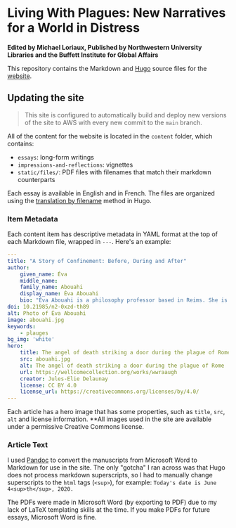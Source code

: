 # Living With Plagues: New Narratives for a World in Distress

**Edited by Michael Loriaux, Published by Northwestern University Libraries and the Buffett Institute for Global Affairs**

This repository contains the Markdown and [Hugo](https://gohugo.io/) source files for the [website](https://plagues.buffett.northwestern.edu/).

## Updating the site

> This site is configured to automatically build and deploy new versions of the site to AWS with every new commit to the `main` branch.

All of the content for the website is located in the `content` folder, which contains:

- `essays`: long-form writings
- `impressions-and-reflections`: vignettes
- `static/files/`: PDF files with filenames that match their markdown counterparts

Each essay is available in English and in French. The files are organized using the [translation by filename](https://gohugo.io/content-management/multilingual/#translation-by-filename) method in Hugo.

### Item Metadata

Each content item has descriptive metadata in YAML format at the top of each Markdown file, wrapped in `---`. Here's an example:

```yml
---
title: "A Story of Confinement: Before, During and After"
author:
    given_name: Éva
    middle_name: 
    family_name: Abouahi
    display_name: Éva Abouahi
    bio: "Éva Abouahi is a philosophy professor based in Reims. She is working on a dissertation on the idea of salvation in the work of Jean-Paul Sartre under the direction of Marc Crépon and  Jean-François Louette."
doi: 10.21985/n2-0xzd-th89
alt: Photo of Éva Abouahi
image: abouahi.jpg
keywords:
    - plauges
bg_img: 'white'
hero:
    title: The angel of death striking a door during the plague of Rome
    src: abouahi.jpg
    alt: The angel of death striking a door during the plague of Rome
    url: https://wellcomecollection.org/works/wwraaugh
    creator: Jules-Elie Delaunay
    license: CC BY 4.0
    license_url: https://creativecommons.org/licenses/by/4.0/
---
```

Each article has a hero image that has some properties, such as `title`, `src`, `alt` and license information. **All images used in the site are available under a permissive Creative Commons license. 

### Article Text

I used [Pandoc](https://pandoc.org/) to convert the manuscripts from Microsoft Word to Markdown for use in the site. The only "gotcha" I ran across was that Hugo does not process markdown superscripts, so I had to manually change superscripts to the `html` tags (`<sup>`), for example: `Today's date is June 4<sup>th</sup>, 2020.`

The PDFs were made in Microsoft Word (by exporting to PDF) due to my lack of LaTeX templating skills at the time. If you make PDFs for future essays, Microsoft Word is fine. 